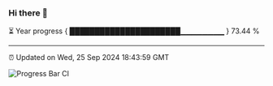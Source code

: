 ### Hi there 👋

⏳ Year progress { ██████████████████████▁▁▁▁▁▁▁▁ } 73.44 %

---

⏰ Updated on Wed, 25 Sep 2024 18:43:59 GMT

![Progress Bar CI](https://github.com/IshwaranRudhara/GIT-ACTION/workflows/Progress%20Bar%20CI/badge.svg)
